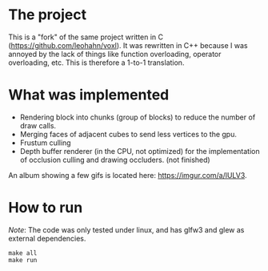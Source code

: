 # The project
This is a "fork" of the same project written in C (https://github.com/leohahn/voxl). It was rewritten in C++ because I was annoyed by the lack of things like function overloading, operator overloading, etc. This is therefore a 1-to-1 translation.

# What was implemented
- Rendering block into chunks (group of blocks) to reduce the number of draw calls.
- Merging faces of adjacent cubes to send less vertices to the gpu.
- Frustum culling
- Depth buffer renderer (in the CPU, not optimized) for the implementation of occlusion culling and drawing occluders. (not finished)

An album showing a few gifs is located here: https://imgur.com/a/lULV3.

# How to run
*Note*: The code was only tested under linux, and has glfw3 and glew as external dependencies.

```
make all
make run
```

